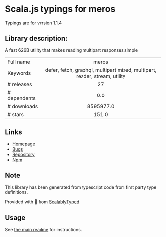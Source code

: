 
# Scala.js typings for meros

Typings are for version 1.1.4

## Library description:
A fast 626B utility that makes reading multipart responses simple

|                    |                 |
| ------------------ | :-------------: |
| Full name          | meros |
| Keywords           | defer, fetch, graphql, multipart mixed, multipart, reader, stream, utility |
| # releases         | 27 |
| # dependents       | 0.0 |
| # downloads        | 8595977.0 |
| # stars            | 151.0 |

## Links
- [Homepage](https://github.com/maraisr/meros#readme)
- [Bugs](https://github.com/maraisr/meros/issues)
- [Repository](https://github.com/maraisr/meros)
- [Npm](https://www.npmjs.com/package/meros)
    


## Note
This library has been generated from typescript code from first party type definitions.

Provided with :purple_heart: from [ScalablyTyped](https://github.com/oyvindberg/ScalablyTyped)

## Usage
See [the main readme](../../readme.md) for instructions.


